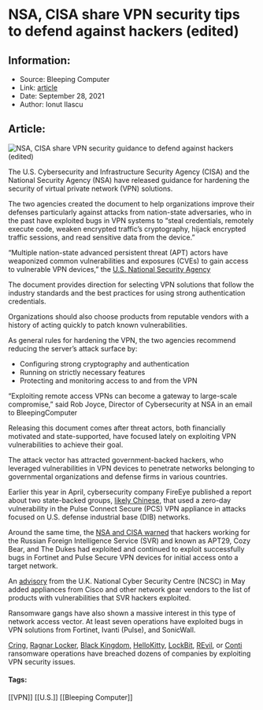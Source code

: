 # NSA, CISA share VPN security tips to defend against hackers (edited) 
### 

## Information:
+ Source: Bleeping Computer
+ Link: [article](https://www.bleepingcomputer.com/news/security/nsa-cisa-share-vpn-security-tips-to-defend-against-hackers-edited/)
+ Date: September 28, 2021
+ Author: Ionut Ilascu


## Article:
![NSA, CISA share VPN security guidance to defend against hackers (edited) ](https://www.bleepstatic.com/content/hl-images/2021/07/29/NSA.jpg)


The U.S. Cybersecurity and Infrastructure Security Agency (CISA) and the National Security Agency (NSA) have released guidance for hardening the security of virtual private network (VPN) solutions.


The two agencies created the document to help organizations improve their defenses particularly against attacks from nation-state adversaries, who in the past have exploited bugs in VPN systems to “steal credentials, remotely execute code, weaken encrypted traffic’s cryptography, hijack encrypted traffic sessions, and read sensitive data from the device.”



“Multiple nation-state advanced persistent threat (APT) actors have weaponized common vulnerabilities and exposures (CVEs) to gain access to vulnerable VPN devices,” the [U.S. National Security Agency](https://www.nsa.gov/Press-Room/News-Highlights/Article/Article/2791320/nsa-cisa-release-guidance-on-selecting-and-hardening-remote-access-vpns/)



The document provides direction for selecting VPN solutions that follow the industry standards and the best practices for using strong authentication credentials.


Organizations should also choose products from reputable vendors with a history of acting quickly to patch known vulnerabilities.


As general rules for hardening the VPN, the two agencies recommend reducing the server’s attack surface by:


* Configuring strong cryptography and authentication
* Running on strictly necessary features
* Protecting and monitoring access to and from the VPN



“Exploiting remote access VPNs can become a gateway to large-scale compromise,” said Rob Joyce, Director of Cybersecurity at NSA in an email to BleepingComputer



Releasing this document comes after threat actors, both financially motivated and state-supported, have focused lately on exploiting VPN vulnerabilities to achieve their goal.


The attack vector has attracted government-backed hackers, who leveraged vulnerabilities in VPN devices to penetrate networks belonging to governmental organizations and defense firms in various countries.


Earlier this year in April, cybersecurity company FireEye published a report about two state-backed groups, [likely Chinese](https://www.bleepingcomputer.com/news/security/cisa-orders-federal-orgs-to-mitigate-pulse-secure-vpn-bug-by-friday/), that used a zero-day vulnerability in the Pulse Connect Secure (PCS) VPN appliance in attacks focused on U.S. defense industrial base (DIB) networks.


Around the same time, the [NSA and CISA warned](https://media.defense.gov/2021/Apr/15/2002621240/-1/-1/0/CSA_SVR_TARGETS_US_ALLIES_UOO13234021.PDF/CSA_SVR_TARGETS_US_ALLIES_UOO13234021.PDF) that hackers working for the Russian Foreign Intelligence Service (SVR) and known as APT29, Cozy Bear, and The Dukes had exploited and continued to exploit successfully bugs in Fortinet and Pulse Secure VPN devices for initial access onto a target network.


An [advisory](https://www.ncsc.gov.uk/files/Advisory%20Further%20TTPs%20associated%20with%20SVR%20cyber%20actors.pdf) from the U.K. National Cyber Security Centre (NCSC) in May added appliances from Cisco and other network gear vendors to the list of products with vulnerabilities that SVR hackers exploited.


Ransomware gangs have also shown a massive interest in this type of network access vector. At least seven operations have exploited bugs in VPN solutions from Fortinet, Ivanti (Pulse), and SonicWall.


[Cring](https://www.bleepingcomputer.com/news/security/new-cring-ransomware-hits-unpatched-fortinet-vpn-devices/), [Ragnar Locker](https://www.bleepingcomputer.com/news/security/capcom-ransomware-gang-used-old-vpn-device-to-breach-the-network/), [Black Kingdom,](https://www.bleepingcomputer.com/news/security/black-kingdom-ransomware-hacks-networks-with-pulse-vpn-flaws/) [HelloKitty](https://www.bleepingcomputer.com/news/security/hellokitty-ransomware-is-targeting-vulnerable-sonicwall-devices/), [LockBit](https://www.bleepingcomputer.com/news/security/australian-govt-warns-of-escalating-lockbit-ransomware-attacks/), [REvil](https://www.bleepingcomputer.com/news/security/revil-ransomware-gang-claims-over-100-million-profit-in-a-year/), or [Conti](https://us-cert.cisa.gov/ncas/alerts/aa21-265a) ransomware operations have breached dozens of companies by exploiting VPN security issues.




#### Tags:
[[VPN]] [[U.S.]] [[Bleeping Computer]]

